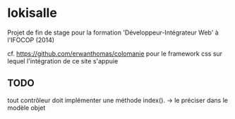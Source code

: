 lokisalle
=========

Projet de fin de stage pour la formation 'Développeur-Intégrateur Web' à l'IFOCOP (2014)

cf. https://github.com/erwanthomas/colomanie pour le framework css sur lequel l'intégration
de ce site s'appuie

TODO
----

tout contrôleur doit implémenter une méthode index(). -> le préciser dans le modèle objet
